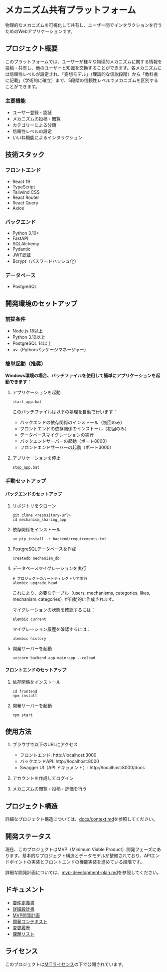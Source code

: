 # メカニズム共有プラットフォーム

物理的なメカニズムを可視化して共有し、ユーザー間でインタラクションを行うためのWebアプリケーションです。

## プロジェクト概要

このプラットフォームでは、ユーザーが様々な物理的メカニズムに関する情報を投稿・共有し、他のユーザーと知識を交換することができます。各メカニズムには信頼性レベルが設定され、「妄想モデル」（理論的な仮説段階）から「教科書に記載」（学術的に確立）まで、5段階の信頼性レベルでメカニズムを区別することができます。

### 主要機能

- ユーザー登録・認証
- メカニズムの投稿・閲覧
- カテゴリーによる分類
- 信頼性レベルの設定
- いいね機能によるインタラクション

## 技術スタック

### フロントエンド
- React 19
- TypeScript
- Tailwind CSS
- React Router
- React Query
- Axios

### バックエンド
- Python 3.10+
- FastAPI
- SQLAlchemy
- Pydantic
- JWT認証
- Bcrypt（パスワードハッシュ化）

### データベース
- PostgreSQL

## 開発環境のセットアップ

### 前提条件
- Node.js 18以上
- Python 3.10以上
- PostgreSQL 14以上
- uv（Pythonパッケージマネージャー）

### 簡単起動（推奨）

**Windows環境の場合、バッチファイルを使用して簡単にアプリケーションを起動できます：**

1. アプリケーションを起動
   ```
   start_app.bat
   ```
   
   このバッチファイルは以下の処理を自動で行います：
   - バックエンドの依存関係のインストール（初回のみ）
   - フロントエンドの依存関係のインストール（初回のみ）
   - データベースマイグレーションの実行
   - バックエンドサーバーの起動（ポート8000）
   - フロントエンドサーバーの起動（ポート3000）

2. アプリケーションを停止
   ```
   stop_app.bat
   ```

### 手動セットアップ

#### バックエンドのセットアップ

1. リポジトリをクローン
   ```
   git clone <repository-url>
   cd mechanism_sharing_app
   ```

2. 依存関係をインストール
   ```
   uv pip install -r backend/requirements.txt
   ```

3. PostgreSQLデータベースを作成
   ```
   createdb mechanism_db
   ```

4. データベースマイグレーションを実行
   ```
   # プロジェクトのルートディレクトリで実行
   alembic upgrade head
   ```
   
   これにより、必要なテーブル（users, mechanisms, categories, likes, mechanism_categories）が自動的に作成されます。
   
   マイグレーションの状態を確認するには：
   ```
   alembic current
   ```
   
   マイグレーション履歴を確認するには：
   ```
   alembic history
   ```

5. 開発サーバーを起動
   ```
   uvicorn backend.app.main:app --reload
   ```

#### フロントエンドのセットアップ

1. 依存関係をインストール
   ```
   cd frontend
   npm install
   ```

2. 開発サーバーを起動
   ```
   npm start
   ```

## 使用方法

1. ブラウザで以下のURLにアクセス
   - フロントエンド: http://localhost:3000
   - バックエンドAPI: http://localhost:8000
   - Swagger UI（API ドキュメント）: http://localhost:8000/docs

2. アカウントを作成してログイン

3. メカニズムの閲覧・投稿・評価を行う

## プロジェクト構造

詳細なプロジェクト構造については、[docs/context.md](docs/context.md)を参照してください。

## 開発ステータス

現在、このプロジェクトはMVP（Minimum Viable Product）開発フェーズにあります。基本的なプロジェクト構造とデータモデルが整備されており、APIエンドポイントの実装とフロントエンドの機能実装を進めている段階です。

詳細な開発計画については、[mvp-development-plan.md](mvp-development-plan.md)を参照してください。

## ドキュメント

- [要件定義書](requirements-doc.md)
- [詳細設計書](detailed-design-doc.md)
- [MVP開発計画](mvp-development-plan.md)
- [開発コンテキスト](docs/context.md)
- [変更履歴](docs/CHANGELOG.md)
- [課題リスト](issues_notes.md)

## ライセンス

このプロジェクトは[MITライセンス](LICENSE)の下で公開されています。
